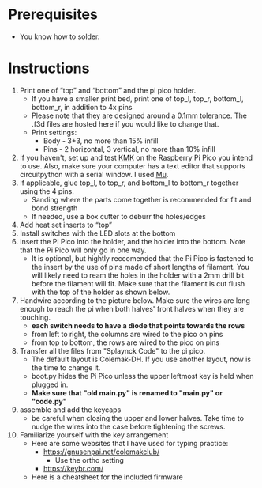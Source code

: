 # Prerequisites
- You know how to solder.
# Instructions
1. Print one of “top” and “bottom” and the pi pico holder.
    - If you have a smaller print bed, print one of top_l, top_r, bottom_l, bottom_r, in addition to 4x pins
    - Please note that they are designed around a 0.1mm tolerance. The .f3d files are hosted here if you would like to change that.
    - Print settings: 
        - Body - 3+3, no more than 15% infill
        - Pins - 2 horizontal, 3 vertical, no more than 10% infill
2. If you haven't, set up and test [KMK](https://github.com/KMKfw/kmk_firmware/blob/master/docs/Getting_Started.md) on the Raspberry Pi Pico you intend to use. Also, make sure your computer has a text editor that supports circuitpython with a serial window. I used [Mu](https://codewith.mu/).
3. If applicable, glue top_l, to top_r, and bottom_l to bottom_r together using the 4 pins. 
    - Sanding where the parts come together is recommended for fit and bond strength
    - If needed, use a box cutter to deburr the holes/edges
4. Add heat set inserts to “top”
5. Install switches with the LED slots at the bottom
6. insert the Pi Pico into the holder, and the holder into the bottom. Note that the Pi Pico will only go in one way.
    - It is optional, but hightly reccomended that the Pi Pico is fastened to the insert by the use of pins made of short lengths of filament. You will likely need to ream the holes in the holder with a 2mm drill bit before the filament will fit. Make sure that the filament is cut flush with the top of the holder as shown below.
7. Handwire according to the picture below. Make sure the wires are long enough to reach the pi when both halves' front halves when they are touching.
    - **each switch needs to have a diode that points towards the rows**
    - from left to right, the columns are wired to the pico on pins 
    - from top to bottom, the rows are wired to the pico on pins 
8. Transfer all the files from "Splaynck Code" to the pi pico.
    - The default layout is Colemak-DH. If you use another layout, now is the time to change it.
    - boot.py hides the Pi Pico unless the upper leftmost key is held when plugged in.
    - **Make sure that "old main.py" is renamed to "main.py" or "code.py"**
9. assemble and add the keycaps
    - be careful when closing the upper and lower halves. Take time to nudge the wires into the case before tightening the screws.    
10. Familiarize yourself with the key arrangement
    - Here are some websites that I have used for typing practice:
        - https://gnusenpai.net/colemakclub/
            - Use the ortho setting
        - https://keybr.com/
    - Here is a cheatsheet for the included firmware
